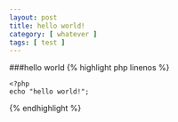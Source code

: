 ```yaml
---
layout: post
title: hello world!
category: [ whatever ]
tags: [ test ]
---
```


###hello world
{% highlight php linenos %}

    <?php 
    echo "hello world!";

{% endhighlight %}

